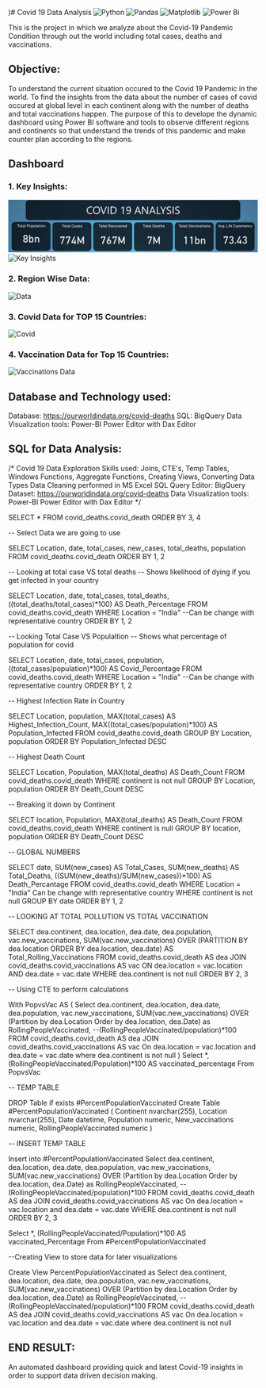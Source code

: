 )# Covid 19 Data Analysis
![Python](https://img.shields.io/badge/python-3670A0?style=for-the-badge&logo=python&logoColor=ffdd54)
![Pandas](https://img.shields.io/badge/pandas-%23150458.svg?style=for-the-badge&logo=pandas&logoColor=white)
![Matplotlib](https://img.shields.io/badge/Matplotlib-%23ffffff.svg?style=for-the-badge&logo=Matplotlib&logoColor=black)
![Power Bi](https://img.shields.io/badge/power_bi-F2C811?style=for-the-badge&logo=powerbi&logoColor=black)

This is the project in which we analyze about the Covid-19 Pandemic Condition through out the world including total cases, deaths and vaccinations.
## Objective:
To understand the current situation occured to the Covid 19 Pandemic in the world. To find the insights from the data about the number of cases of covid occured at global level in each continent along with the number of deaths and total vaccinations happen. The purpose of this to develope the dynamic dashboard using Power BI software and tools to observe different regions and continents so that understand the trends of this pandemic and make counter plan according to the regions.
## Dashboard
### 1. Key Insights:
![Key Insights](https://github.com/Rohit-Moghe/Covid-19-Data-Analysis/blob/310c47136b1a5dbfbc998d55648b6f2beb7bd99c/Key%20Insights/Dashboard.jpg)
![Key Insights](https://user-images.githubusercontent.com/96460908/153005798-29994671-023b-499f-a5e1-6254460d3085.jpg)
### 2. Region Wise Data:
![Data](https://user-images.githubusercontent.com/96460908/153546284-ae5d414a-7554-437d-96bb-81b05757514c.jpg)
### 3. Covid Data for TOP 15 Countries:
![Covid](https://user-images.githubusercontent.com/96460908/153546378-7d2fcffa-f19b-469c-9cdc-a77c1c48675e.jpg)
### 4. Vaccination Data for Top 15 Countries:
![Vaccinations Data](https://user-images.githubusercontent.com/96460908/153546436-5a834b79-658a-418c-9486-cacb26ab5b5d.jpg)
## Database and Technology used:
Database: https://ourworldindata.org/covid-deaths
SQL: BigQuery
Data Visualization tools: Power-BI Power Editor with Dax Editor
## SQL for Data Analysis:
/*
	Covid 19 Data Exploration
	Skills used: Joins, CTE's, Temp Tables, Windows Functions, Aggregate Functions, Creating Views, Converting Data Types
	Data Cleaning performed in MS Excel
	SQL Query Editor: BigQuery
	Dataset: https://ourworldindata.org/covid-deaths
	Data Visualization tools: Power-BI Power Editor with Dax Editor
*/


SELECT *
FROM covid_deaths.covid_death
ORDER BY 3, 4

-- Select Data we are going to use

SELECT Location, date, total_cases, new_cases, total_deaths, population
FROM covid_deaths.covid_death
ORDER BY 1, 2

-- Looking at total case VS total deaths
-- Shows likelihood of dying if you get infected in your country

SELECT Location, date, total_cases, total_deaths, ((total_deaths/total_cases)*100) AS Death_Percentage
FROM covid_deaths.covid_death
WHERE Location = "India"  --Can be change with representative country
ORDER BY 1, 2

-- Looking Total Case VS Populaltion
-- Shows what percentage of population for covid

SELECT Location, date, total_cases, population, ((total_cases/population)*100) AS Covid_Percentage
FROM covid_deaths.covid_death
WHERE Location = "India"  --Can be change with representative country
ORDER BY 1, 2

-- Highest Infection Rate in Country

SELECT Location, population, MAX(total_cases) AS Highest_Infection_Count, MAX((total_cases/population)*100) AS Population_Infected 
FROM covid_deaths.covid_death
GROUP BY Location, population
ORDER BY Population_Infected DESC

-- Highest Death Count

SELECT Location, Population, MAX(total_deaths) AS Death_Count
FROM covid_deaths.covid_death
WHERE continent is not null 
GROUP BY Location, population
ORDER BY Death_Count DESC

-- Breaking it down by Continent

SELECT location, Population, MAX(total_deaths) AS Death_Count
FROM covid_deaths.covid_death
WHERE continent is null
GROUP BY location, population
ORDER BY Death_Count DESC

-- GLOBAL NUMBERS

SELECT date, SUM(new_cases) AS Total_Cases, SUM(new_deaths) AS Total_Deaths, ((SUM(new_deaths)/SUM(new_cases))*100) AS Death_Percantage
FROM covid_deaths.covid_death
WHERE Location = "India"  Can be change with representative country
WHERE continent is not null
GROUP BY date
ORDER BY 1, 2

-- LOOKING AT TOTAL POLLUTION VS TOTAL VACCINATION

SELECT dea.continent, dea.location, dea.date, dea.population, vac.new_vaccinations,
       SUM(vac.new_vaccinations) OVER (PARTITION BY dea.location ORDER BY dea.location, dea.date) AS Total_Rolling_Vaccinations
FROM covid_deaths.covid_death AS dea
JOIN covid_deaths.covid_vaccinations AS vac
    ON dea.location = vac.location
    AND dea.date = vac.date
WHERE dea.continent is not null
ORDER BY 2, 3

-- Using CTE to perform calculations

With PopvsVac
AS (
Select dea.continent, dea.location, dea.date, dea.population, vac.new_vaccinations,
       SUM(vac.new_vaccinations) OVER (Partition by dea.Location Order by dea.location, dea.Date) as RollingPeopleVaccinated, 
       --(RollingPeopleVaccinated/population)*100
FROM covid_deaths.covid_death AS dea
JOIN covid_deaths.covid_vaccinations AS vac
	On dea.location = vac.location
	and dea.date = vac.date
where dea.continent is not null
)
Select *, (RollingPeopleVaccinated/Population)*100 AS vaccinated_percentage
From PopvsVac

-- TEMP TABLE

DROP Table if exists #PercentPopulationVaccinated
Create Table #PercentPopulationVaccinated
(
Continent nvarchar(255),
Location nvarchar(255),
Date datetime,
Population numeric,
New_vaccinations numeric,
RollingPeopleVaccinated numeric
)

-- INSERT TEMP TABLE

Insert into #PercentPopulationVaccinated
Select dea.continent, dea.location, dea.date, dea.population, vac.new_vaccinations,
       SUM(vac.new_vaccinations) OVER (Partition by dea.Location Order by dea.location, dea.Date) as RollingPeopleVaccinated,
       --(RollingPeopleVaccinated/population)*100
    FROM covid_deaths.covid_death AS dea
    JOIN covid_deaths.covid_vaccinations AS vac
	    On dea.location = vac.location
    	and dea.date = vac.date
WHERE dea.continent is not null
ORDER BY 2, 3

Select *, (RollingPeopleVaccinated/Population)*100 AS vaccinated_Percentage
From #PercentPopulationVaccinated

--Creating View to store data for later visualizations

Create View PercentPopulationVaccinated as
Select dea.continent, dea.location, dea.date, dea.population, vac.new_vaccinations,
       SUM(vac.new_vaccinations) OVER (Partition by dea.Location Order by dea.location, dea.Date) as RollingPeopleVaccinated,
       --(RollingPeopleVaccinated/population)*100
    FROM covid_deaths.covid_death AS dea
    JOIN covid_deaths.covid_vaccinations AS vac
	    On dea.location = vac.location
    	and dea.date = vac.date
where dea.continent is not null

## END RESULT:
An automated dashboard providing quick and latest Covid-19 insights in order to support data driven decision making.
